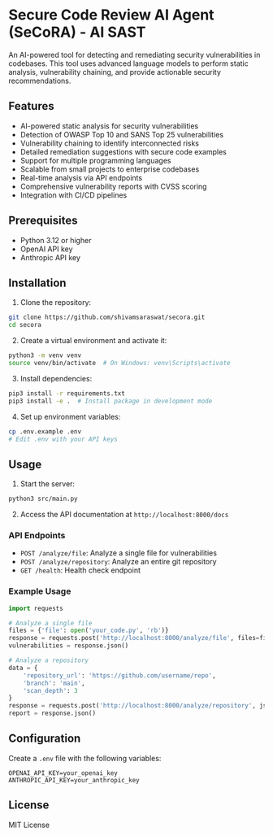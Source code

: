# Secure Code Review AI Agent (SeCoRA) - AI SAST

An AI-powered tool for detecting and remediating security vulnerabilities in codebases. This tool uses advanced language models to perform static analysis, vulnerability chaining, and provide actionable security recommendations.

## Features

- AI-powered static analysis for security vulnerabilities
- Detection of OWASP Top 10 and SANS Top 25 vulnerabilities
- Vulnerability chaining to identify interconnected risks
- Detailed remediation suggestions with secure code examples
- Support for multiple programming languages
- Scalable from small projects to enterprise codebases
- Real-time analysis via API endpoints
- Comprehensive vulnerability reports with CVSS scoring
- Integration with CI/CD pipelines

## Prerequisites

- Python 3.12 or higher
- OpenAI API key
- Anthropic API key

## Installation

1. Clone the repository:

```bash
git clone https://github.com/shivamsaraswat/secora.git
cd secora
```

2. Create a virtual environment and activate it:

```bash
python3 -m venv venv
source venv/bin/activate  # On Windows: venv\Scripts\activate
```

3. Install dependencies:

```bash
pip3 install -r requirements.txt
pip3 install -e .  # Install package in development mode
```

4. Set up environment variables:

```bash
cp .env.example .env
# Edit .env with your API keys
```

## Usage

1. Start the server:

```bash
python3 src/main.py
```

2. Access the API documentation at `http://localhost:8000/docs`

### API Endpoints

- `POST /analyze/file`: Analyze a single file for vulnerabilities
- `POST /analyze/repository`: Analyze an entire git repository
- `GET /health`: Health check endpoint

### Example Usage

```python
import requests

# Analyze a single file
files = {'file': open('your_code.py', 'rb')}
response = requests.post('http://localhost:8000/analyze/file', files=files)
vulnerabilities = response.json()

# Analyze a repository
data = {
    'repository_url': 'https://github.com/username/repo',
    'branch': 'main',
    'scan_depth': 3
}
response = requests.post('http://localhost:8000/analyze/repository', json=data)
report = response.json()
```

## Configuration

Create a `.env` file with the following variables:

```
OPENAI_API_KEY=your_openai_key
ANTHROPIC_API_KEY=your_anthropic_key
```

## License

MIT License
